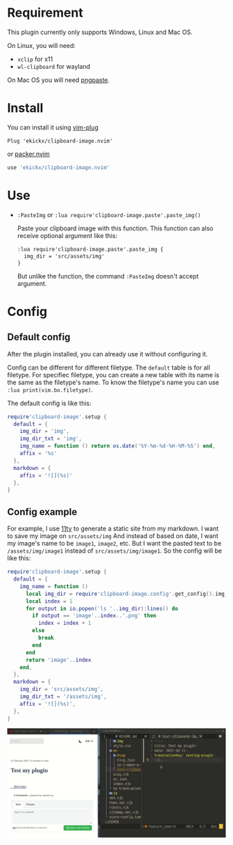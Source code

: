 # Requirement

This plugin currently only supports Windows, Linux and Mac OS.

On Linux, you will need:

- `xclip` for x11
- `wl-clipboard` for wayland

On Mac OS you will need [pngpaste](https://github.com/jcsalterego/pngpaste).

# Install

You can install it using [vim-plug](https://github.com/junegunn/vim-plug)

```vim
Plug 'ekickx/clipboard-image.nvim'
```

or [packer.nvim](https://github.com/wbthomason/packer.nvim)

```lua
use 'ekickx/clipboard-image.nvim'
```

# Use

- `:PasteImg` or `:lua require'clipboard-image.paste'.paste_img()`

    Paste your clipboard image with this function. This function can also receive optional argument like this:
    ```
    :lua require'clipboard-image.paste'.paste_img {
      img_dir = 'src/assets/img'
    }
    ```

    But unlike the function, the command `:PasteImg` doesn't accept argument.

# Config

## Default config

After the plugin installed, you can already use it without configuring it.

Config can be different for different filetype. The `default` table is for all filetype. For specifiec filetype, you can create a new table with its name is the same as the filetype's name. To know the filetype's name you can use `:lua print(vim.bo.filetype)`.

The default config is like this:

```lua
require'clipboard-image'.setup {
  default = {
    img_dir = 'img',
    img_dir_txt = 'img',
    img_name = function () return os.date('%Y-%m-%d-%H-%M-%S') end,
    affix = '%s'
  },
  markdown = {
    affix = '![](%s)'
  },
}
```

## Config example

For example, I use [11ty](https://www.11ty.dev/) to generate a static site from my markdown. I want to save my image on `src/assets/img` And instead of based on date, I want my image's name to be `image1`, `image2`, etc. But I want the pasted text to be `/assets/img/image1` instead of `src/assets/img/image1`. So the config will be like this:

```lua
require'clipboard-image'.setup {
  default = {
    img_name = function ()
      local img_dir = require'clipboard-image.config'.get_config().img_dir()
      local index = 1
      for output in io.popen('ls '..img_dir):lines() do
        if output == 'image'..index..'.png' then
          index = index + 1
        else
          break
        end
      end
      return 'image'..index
    end,
  },
  markdown = {
    img_dir = 'src/assets/img',
    img_dir_txt = '/assets/img',
    affix = '![](%s)',
  },
}
```

![](img/Peek_2021-01-20_14-59.gif)
